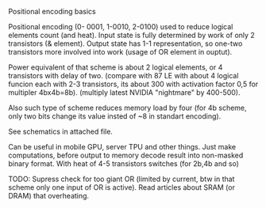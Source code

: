Positional encoding basics

Positional encoding (0- 0001, 1-0010, 2-0100) used to reduce logical elements count (and heat). Input state is fully determined by work of only 2 transistors (& element). Output state has 1-1 representation, so one-two transistors more involved into work (usage of OR element in ouptut).

Power equivalent of that scheme is about 2 logical elements, or 4 transistors with delay of two. (compare with 87 LE with about 4 logical funcion each with 2-3 transistors, its about 300 with activation factor 0,5 for multipler 4bx4b=8b). (multiply latest NVIDIA "nightmare" by 400-500).

Also such type of scheme reduces memory load by four (for 4b scheme, only two bits change its value insted of ~8 in standart encoding).

See schematics in attached file.

Can be useful in mobile GPU, server TPU and other things. Just make computations, before output to memory decode result into non-masked binary format. With heat of 4-5 transistors switches (for 2b,4b and so)

TODO:
Supress check for too giant OR (limited by current, btw in that scheme only one input of OR is active). Read articles about SRAM (or DRAM) that overheating.
